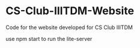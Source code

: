 # CS-Club-IIITDM-Website
Code for the website developed for CS Club IIITDM

use npm start to run the lite-server
